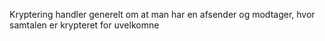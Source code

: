Kryptering handler generelt om at man har en afsender og modtager, hvor samtalen er krypteret for uvelkomne 
